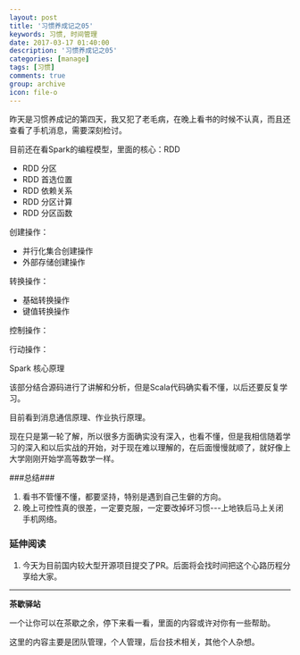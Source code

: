 ```yaml
---
layout: post
title: '习惯养成记之05'
keywords: 习惯, 时间管理
date: 2017-03-17 01:40:00
description: '习惯养成记之05'
categories: [manage]
tags: [习惯]
comments: true
group: archive
icon: file-o
---
```


昨天是习惯养成记的第四天，我又犯了老毛病，在晚上看书的时候不认真，而且还查看了手机消息，需要深刻检讨。

<!--more-->

目前还在看Spark的编程模型，里面的核心：RDD

- RDD 分区
- RDD 首选位置
- RDD 依赖关系
- RDD 分区计算
- RDD 分区函数

创建操作：
- 并行化集合创建操作
- 外部存储创建操作

转换操作：
- 基础转换操作
- 键值转换操作

控制操作：

行动操作：

Spark 核心原理

该部分结合源码进行了讲解和分析，但是Scala代码确实看不懂，以后还要反复学习。

目前看到消息通信原理、作业执行原理。

现在只是第一轮了解，所以很多方面确实没有深入，也看不懂，但是我相信随着学习的深入和以后实战的开始，对于现在难以理解的，在后面慢慢就顺了，就好像上大学刚刚开始学高等数学一样。

###总结###

1. 看书不管懂不懂，都要坚持，特别是遇到自己生僻的方向。
2. 晚上可控性真的很差，一定要克服，一定要改掉坏习惯---上地铁后马上关闭手机网络。

### 延伸阅读 ###

1. 今天为目前国内较大型开源项目提交了PR。后面将会找时间把这个心路历程分享给大家。

----

**茶歇驿站**

一个让你可以在茶歇之余，停下来看一看，里面的内容或许对你有一些帮助。

这里的内容主要是团队管理，个人管理，后台技术相关，其他个人杂想。
